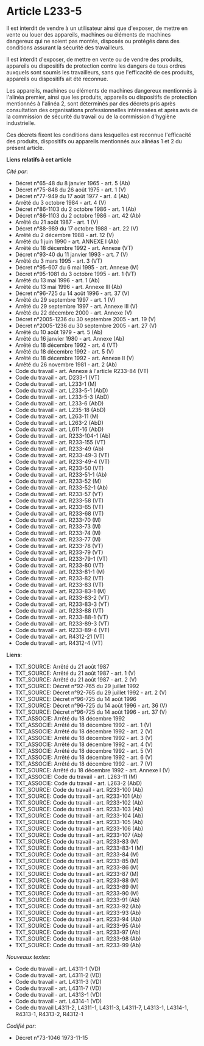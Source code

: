 # Article L233-5

Il est interdit de vendre à un utilisateur ainsi que d'exposer, de mettre en vente ou louer des appareils, machines ou
éléments de machines dangereux qui ne soient pas montés, disposés ou protégés dans des conditions assurant la sécurité des
travailleurs.

Il est interdit d'exposer, de mettre en vente ou de vendre des produits, appareils ou dispositifs de protection contre les
dangers de tous ordres auxquels sont soumis les travailleurs, sans que l'efficacité de ces produits, appareils ou dispositifs
ait été reconnue.

Les appareils, machines ou éléments de machines dangereux mentionnés à l'alinéa premier, ainsi que les produits, appareils ou
dispositifs de protection mentionnés à l'alinéa 2, sont déterminés par des décrets pris après consultation des organisations
professionnelles intéressées et après avis de la commission de sécurité du travail ou de la commission d'hygiène
industrielle.

Ces décrets fixent les conditions dans lesquelles est reconnue l'efficacité des produits, dispositifs ou appareils mentionnés
aux alinéas 1 et 2 du présent article.

**Liens relatifs à cet article**

_Cité par_:

  - Décret n°65-48 du 8 janvier 1965 - art. 5 (Ab)
  - Décret n°75-848 du 26 août 1975 - art. 1 (V)
  - Décret n°77-949 du 17 août 1977 - art. 4 (Ab)
  - Arrêté du 3 octobre 1984 - art. 4 (V)
  - Décret n°86-1103 du 2 octobre 1986 - art. 1 (Ab)
  - Décret n°86-1103 du 2 octobre 1986 - art. 42 (Ab)
  - Arrêté du 21 août 1987 - art. 1 (V)
  - Décret n°88-989 du 17 octobre 1988 - art. 22 (V)
  - Arrêté du 2 décembre 1988 - art. 12 (V)
  - Arrêté du 1 juin 1990 - art. ANNEXE I (Ab)
  - Arrêté du 18 décembre 1992 - art. Annexe (VT)
  - Décret n°93-40 du 11 janvier 1993 - art. 7 (V)
  - Arrêté du 3 mars 1995 - art. 3 (VT)
  - Décret n°95-607 du 6 mai 1995 - art. Annexe (M)
  - Décret n°95-1081 du 3 octobre 1995 - art. 1 (VT)
  - Arrêté du 13 mai 1996 - art. 1 (Ab)
  - Arrêté du 13 mai 1996 - art. Annexe III (Ab)
  - Décret n°96-725 du 14 août 1996 - art. 37 (V)
  - Arrêté du 29 septembre 1997 - art. 1 (V)
  - Arrêté du 29 septembre 1997 - art. Annexe III (V)
  - Arrêté du 22 décembre 2000 - art. Annexe (V)
  - Décret n°2005-1236 du 30 septembre 2005 - art. 19 (V)
  - Décret n°2005-1236 du 30 septembre 2005 - art. 27 (V)
  - Arrêté du 10 août 1979 - art. 5 (Ab)
  - Arrêté du 16 janvier 1980 - art. Annexe (Ab)
  - Arrêté du 18 décembre 1992 - art. 4 (VT)
  - Arrêté du 18 décembre 1992 - art. 5 (V)
  - Arrêté du 18 décembre 1992 - art. Annexe II (V)
  - Arrêté du 26 novembre 1981 - art. 2 (Ab)
  - Code du travail - art. Annexe à l'article R233-84 (VT)
  - Code du travail - art. D233-1 (VT)
  - Code du travail - art. L233-1 (M)
  - Code du travail - art. L233-5-1 (AbD)
  - Code du travail - art. L233-5-3 (AbD)
  - Code du travail - art. L233-6 (AbD)
  - Code du travail - art. L235-18 (AbD)
  - Code du travail - art. L263-11 (M)
  - Code du travail - art. L263-2 (AbD)
  - Code du travail - art. L611-16 (AbD)
  - Code du travail - art. R233-104-1 (Ab)
  - Code du travail - art. R233-155 (VT)
  - Code du travail - art. R233-49 (Ab)
  - Code du travail - art. R233-49-3 (VT)
  - Code du travail - art. R233-49-4 (VT)
  - Code du travail - art. R233-50 (VT)
  - Code du travail - art. R233-51-1 (Ab)
  - Code du travail - art. R233-52 (M)
  - Code du travail - art. R233-52-1 (Ab)
  - Code du travail - art. R233-57 (VT)
  - Code du travail - art. R233-58 (VT)
  - Code du travail - art. R233-65 (VT)
  - Code du travail - art. R233-68 (VT)
  - Code du travail - art. R233-70 (M)
  - Code du travail - art. R233-73 (M)
  - Code du travail - art. R233-74 (M)
  - Code du travail - art. R233-77 (M)
  - Code du travail - art. R233-78 (VT)
  - Code du travail - art. R233-79 (VT)
  - Code du travail - art. R233-79-1 (VT)
  - Code du travail - art. R233-80 (VT)
  - Code du travail - art. R233-81-1 (M)
  - Code du travail - art. R233-82 (VT)
  - Code du travail - art. R233-83 (VT)
  - Code du travail - art. R233-83-1 (M)
  - Code du travail - art. R233-83-2 (VT)
  - Code du travail - art. R233-83-3 (VT)
  - Code du travail - art. R233-88 (VT)
  - Code du travail - art. R233-88-1 (VT)
  - Code du travail - art. R233-89-3 (VT)
  - Code du travail - art. R233-89-4 (VT)
  - Code du travail - art. R4312-21 (VT)
  - Code du travail - art. R4312-4 (VT)

**Liens**:

  - TXT_SOURCE: Arrêté du 21 août 1987
  - TXT_SOURCE: Arrêté du 21 août 1987 - art. 1 (V)
  - TXT_SOURCE: Arrêté du 21 août 1987 - art. 2 (V)
  - TXT_SOURCE: Décret n°92-765 du 29 juillet 1992
  - TXT_SOURCE: Décret n°92-765 du 29 juillet 1992 - art. 2 (V)
  - TXT_SOURCE: Décret n°96-725 du 14 août 1996
  - TXT_SOURCE: Décret n°96-725 du 14 août 1996 - art. 36 (V)
  - TXT_SOURCE: Décret n°96-725 du 14 août 1996 - art. 37 (V)
  - TXT_ASSOCIE: Arrêté du 18 décembre 1992
  - TXT_ASSOCIE: Arrêté du 18 décembre 1992 - art. 1 (V)
  - TXT_ASSOCIE: Arrêté du 18 décembre 1992 - art. 2 (V)
  - TXT_ASSOCIE: Arrêté du 18 décembre 1992 - art. 3 (V)
  - TXT_ASSOCIE: Arrêté du 18 décembre 1992 - art. 4 (V)
  - TXT_ASSOCIE: Arrêté du 18 décembre 1992 - art. 5 (V)
  - TXT_ASSOCIE: Arrêté du 18 décembre 1992 - art. 6 (V)
  - TXT_ASSOCIE: Arrêté du 18 décembre 1992 - art. 7 (V)
  - TXT_SOURCE: Arrêté du 18 décembre 1992 - art. Annexe I (V)
  - TXT_ASSOCIE: Code du travail - art. L263-11 (M)
  - TXT_ASSOCIE: Code du travail - art. L263-2 (AbD)
  - TXT_SOURCE: Code du travail - art. R233-100 (Ab)
  - TXT_SOURCE: Code du travail - art. R233-101 (Ab)
  - TXT_SOURCE: Code du travail - art. R233-102 (Ab)
  - TXT_SOURCE: Code du travail - art. R233-103 (Ab)
  - TXT_SOURCE: Code du travail - art. R233-104 (Ab)
  - TXT_SOURCE: Code du travail - art. R233-105 (Ab)
  - TXT_SOURCE: Code du travail - art. R233-106 (Ab)
  - TXT_SOURCE: Code du travail - art. R233-107 (Ab)
  - TXT_SOURCE: Code du travail - art. R233-83 (M)
  - TXT_SOURCE: Code du travail - art. R233-83-1 (M)
  - TXT_SOURCE: Code du travail - art. R233-84 (M)
  - TXT_SOURCE: Code du travail - art. R233-85 (M)
  - TXT_SOURCE: Code du travail - art. R233-86 (M)
  - TXT_SOURCE: Code du travail - art. R233-87 (M)
  - TXT_SOURCE: Code du travail - art. R233-88 (M)
  - TXT_SOURCE: Code du travail - art. R233-89 (M)
  - TXT_SOURCE: Code du travail - art. R233-90 (M)
  - TXT_SOURCE: Code du travail - art. R233-91 (Ab)
  - TXT_SOURCE: Code du travail - art. R233-92 (Ab)
  - TXT_SOURCE: Code du travail - art. R233-93 (Ab)
  - TXT_SOURCE: Code du travail - art. R233-94 (Ab)
  - TXT_SOURCE: Code du travail - art. R233-95 (Ab)
  - TXT_SOURCE: Code du travail - art. R233-97 (Ab)
  - TXT_SOURCE: Code du travail - art. R233-98 (Ab)
  - TXT_SOURCE: Code du travail - art. R233-99 (Ab)

_Nouveaux textes_:

  - Code du travail - art. L4311-1 (VD)
  - Code du travail - art. L4311-2 (VD)
  - Code du travail - art. L4311-3 (VD)
  - Code du travail - art. L4311-7 (VD)
  - Code du travail - art. L4313-1 (VD)
  - Code du travail - art. L4314-1 (VD)
  - Code du travail L4311-2, L4311-1, L4311-3, L4311-7, L4313-1, L4314-1, R4313-1, R4313-2, R4312-1

_Codifié par_:

  - Décret n°73-1046 1973-11-15
